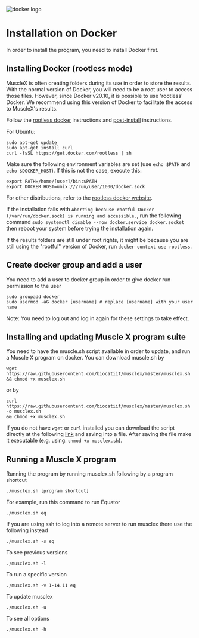 ![docker logo](https://www.docker.com/sites/default/files/mono_horizontal_large.png)

# Installation on Docker

In order to install the program, you need to install Docker first.

## Installing Docker (rootless mode)

MuscleX is often creating folders during its use in order to store the results. With the normal version of Docker, you will need to be a root user to access those files.
However, since Docker v20.10, it is possible to use 'rootless' Docker. We recommend using this version of Docker to facilitate the access to MuscleX's results.

Follow the [rootless docker](https://docs.docker.com/engine/security/rootless/) instructions and [post-install](https://docs.docker.com/engine/installation/linux/linux-postinstall/) instructions.

For Ubuntu:
```
sudo apt-get update
sudo apt-get install curl
curl -fsSL https://get.docker.com/rootless | sh
```

Make sure the following environment variables are set (use `echo $PATH` and `echo $DOCKER_HOST`). If this is not the case, execute this:
```
export PATH=/home/[user]/bin:$PATH
export DOCKER_HOST=unix:///run/user/1000/docker.sock
```

For other distributions, refer to the [rootless docker website](https://docs.docker.com/engine/security/rootless/).

If the installation fails with `Aborting because rootful Docker (/var/run/docker.sock) is running and accessible.`, run the following command `sudo systemctl disable --now docker.service docker.socket` then reboot your system before trying the installation again.

If the results folders are still under root rights, it might be because you are still using the "rootful" version of Docker, run `docker context use rootless`.

## Create docker group and add a user
You need to add a user to docker group in order to give docker run permission to the user  
```
sudo groupadd docker                
sudo usermod -aG docker [username] # replace [username] with your user name
```  
Note: You need to log out and log in again for these settings to take effect.  

## Installing and updating Muscle X program suite
You need to have the muscle.sh script available in order to update, and run a Muscle X program on docker. You can download muscle.sh by
```
wget https://raw.githubusercontent.com/biocatiit/musclex/master/musclex.sh && chmod +x musclex.sh
```
or by
```
curl https://raw.githubusercontent.com/biocatiit/musclex/master/musclex.sh -o musclex.sh
&& chmod +x musclex.sh
```
If you do not have `wget` or `curl` installed you can download the script directly at the following [link](https://raw.githubusercontent.com/biocatiit/musclex/master/musclex.sh) and saving into a file. After saving the file make it executable (e.g. using: `chmod +x musclex.sh`).


## Running a Muscle X program
Running the program by running musclex.sh following by a program shortcut
```
./musclex.sh [program shortcut]
```
For example, run this command to run Equator
```
./musclex.sh eq
```
If you are using ssh to log into a remote server to run musclex there use the following instead
```
./musclex.sh -s eq
```
To see previous versions
```
./musclex.sh -l
```
To run a specific version
```
./musclex.sh -v 1-14.11 eq
```
To update musclex
```
./musclex.sh -u
```
To see all options
```
./musclex.sh -h
```
